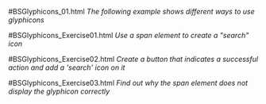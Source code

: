 #BSGlyphicons_01.html
*The following example shows different ways to use glyphicons*

#BSGlyphicons_Exercise01.html
*Use a span element to create a "search" icon*

#BSGlyphicons_Exercise02.html
*Create a button that indicates a successful action and add a 'search' icon on it*

#BSGlyphicons_Exercise03.html
*Find out why the span element does not display the glyphicon correctly*